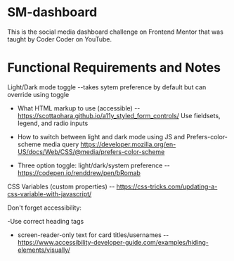 # SM-dashboard

This is the social media dashboard challenge on Frontend Mentor that was taught by Coder Coder on YouTube.

# Functional Requirements and Notes

Light/Dark mode toggle --takes sytem preference by default but can override using toggle

- What HTML markup to use (accessible) -- https://scottaohara.github.io/a11y_styled_form_controls/
Use fieldsets, legend, and radio inputs

- How to switch between light and dark mode using JS and Prefers-color-scheme media query https://developer.mozilla.org/en-US/docs/Web/CSS/@media/prefers-color-scheme
- Three option toggle: light/dark/system preference -- https://codepen.io/renddrew/pen/bRomab

CSS Variables (custom properties) -- https://css-tricks.com/updating-a-css-variable-with-javascript/

Don't forget accessibility:

-Use correct heading tags

- screen-reader-only text for card titles/usernames -- https://www.accessibility-developer-guide.com/examples/hiding-elements/visually/
